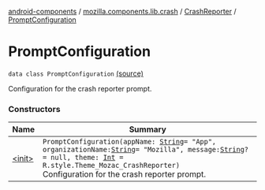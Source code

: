 [android-components](../../../index.md) / [mozilla.components.lib.crash](../../index.md) / [CrashReporter](../index.md) / [PromptConfiguration](./index.md)

# PromptConfiguration

`data class PromptConfiguration` [(source)](https://github.com/mozilla-mobile/android-components/blob/master/components/lib/crash/src/main/java/mozilla/components/lib/crash/CrashReporter.kt#L200)

Configuration for the crash reporter prompt.

### Constructors

| Name | Summary |
|---|---|
| [&lt;init&gt;](-init-.md) | `PromptConfiguration(appName: `[`String`](https://kotlinlang.org/api/latest/jvm/stdlib/kotlin/-string/index.html)` = "App", organizationName: `[`String`](https://kotlinlang.org/api/latest/jvm/stdlib/kotlin/-string/index.html)` = "Mozilla", message: `[`String`](https://kotlinlang.org/api/latest/jvm/stdlib/kotlin/-string/index.html)`? = null, theme: `[`Int`](https://kotlinlang.org/api/latest/jvm/stdlib/kotlin/-int/index.html)` = R.style.Theme_Mozac_CrashReporter)`<br>Configuration for the crash reporter prompt. |
